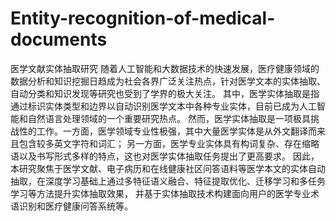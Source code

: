 # Entity-recognition-of-medical-documents
医学文献实体抽取研究
随着人工智能和大数据技术的快速发展，医疗健康领域的数据分析和知识挖掘日趋成为社会各界广泛关注热点，针对医学文本的实体抽取、自动分类和知识发现等研究也受到了学界的极大关注。
其中，医学实体抽取是指通过标识实体类型和边界以自动识别医学文本中各种专业实体，目前已成为人工智能和自然语言处理领域的一个重要研究热点。
然而，医学实体抽取是一项极具挑战性的工作。一方面，医学领域专业性极强，其中大量医学实体是从外文翻译而来且包含较多英文字符和词汇；
另一方面，医学专业实体具有构词复杂、存在缩略语以及书写形式多样的特点，这也对医学实体抽取任务提出了更高要求。
因此，本研究聚焦于医学文献、电子病历和在线健康社区问答语料等医学本文的实体自动抽取，在深度学习基础上通过多特征语义融合、特征提取优化、迁移学习和多任务学习等方法提升实体抽取效果，
并基于实体抽取技术构建面向用户的医学专业术语识别和医疗健康问答系统等。
